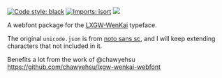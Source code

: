 [![Code style: black](https://img.shields.io/badge/code%20style-black-000000.svg)](https://github.com/psf/black)
[![Imports: isort](https://img.shields.io/badge/%20imports-isort-%231674b1?style=flat&labelColor=ef8336)](https://pycqa.github.io/isort/)
[![](https://data.jsdelivr.com/v1/package/npm/@jhintr/lxgw-wenkai-webfont/badge)](https://www.jsdelivr.com/package/npm/@jhintr/lxgw-wenkai-webfont)

A webfont package for the [LXGW-WenKai](https://github.com/lxgw/LxgwWenKai) typeface.

The original `unicode.json` is from [noto sans sc](https://github.com/fontsource/fontsource/blob/main/packages/noto-sans-sc/unicode.json), and I will keep extending characters that not included in it.

Benefits a lot from the work of @chawyehsu https://github.com/chawyehsu/lxgw-wenkai-webfont